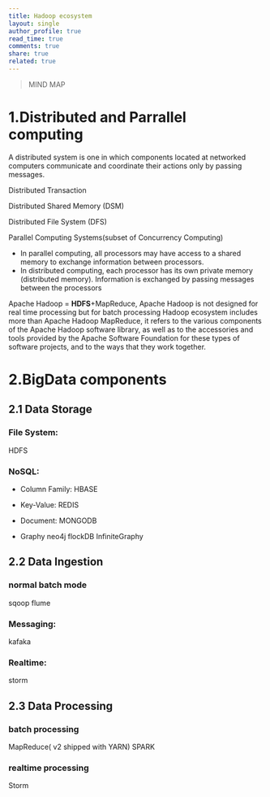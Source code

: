 ```yaml
---
title: Hadoop ecosystem
layout: single
author_profile: true
read_time: true
comments: true
share: true
related: true
---
```


> MIND MAP

# 1.Distributed and Parrallel computing
A distributed system is one in which components located at networked computers communicate and coordinate their actions only by passing messages.

Distributed Transaction

Distributed Shared Memory (DSM)

Distributed File System (DFS)

Parallel Computing Systems(subset of Concurrency Computing)

* In parallel computing, all processors may have access to a shared memory to exchange information between processors.
* In distributed computing, each processor has its own private memory (distributed memory). Information is exchanged by passing messages between the processors

Apache Hadoop = **HDFS**+MapReduce, Apache Hadoop is not designed for real time processing but for batch processing
Hadoop ecosystem includes more than Apache Hadoop MapReduce, it refers to the various components of the Apache Hadoop software library, as well as to the accessories and tools provided by the Apache Software Foundation for these types of software projects, and to the ways that they work together.

# 2.BigData components
## 2.1 Data Storage
### File System:
HDFS
### NoSQL:
* Column Family:
HBASE 

* Key-Value:
REDIS

* Document:
MONGODB

* Graphy
neo4j
flockDB
InfiniteGraphy


## 2.2 Data Ingestion
### normal batch mode
sqoop
flume

### Messaging:
kafaka

### Realtime:
storm

## 2.3 Data Processing
### batch processing
MapReduce( v2 shipped with YARN)
SPARK

### realtime processing
Storm
